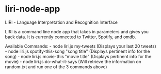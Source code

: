 # liri-node-app

LIRI - Language Interpretation and Recognition Interface

LIRI is a command line node app that takes in parameters and gives you back data.  It is currently connected to Twitter, Spotify, and omdb.

Available Commands:
    - node liri.js my-tweets (Displays your last 20 tweets)
    - node liri.js spotify-this-song "song title" (Displays pertinent info for the song)
    - node liri.js movie-this "movie title" (Displays pertinent info for the movie)
    - node liri.js do-what-it-says (Will retrieve the information on random.txt and run one of the 3 commands above)